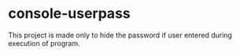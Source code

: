 # console-userpass
This project is made only to hide the password if user entered during execution of program.
